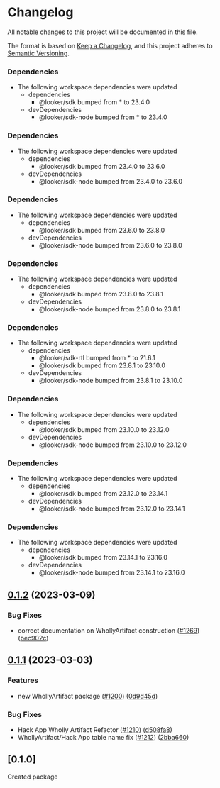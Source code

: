 # Changelog

All notable changes to this project will be documented in this file.

The format is based on [Keep a Changelog](https://keepachangelog.com/en/1.0.0/),
and this project adheres to [Semantic Versioning](https://semver.org/spec/v2.0.0.html).

### Dependencies

* The following workspace dependencies were updated
  * dependencies
    * @looker/sdk bumped from * to 23.4.0
  * devDependencies
    * @looker/sdk-node bumped from * to 23.4.0

### Dependencies

* The following workspace dependencies were updated
  * dependencies
    * @looker/sdk bumped from 23.4.0 to 23.6.0
  * devDependencies
    * @looker/sdk-node bumped from 23.4.0 to 23.6.0

### Dependencies

* The following workspace dependencies were updated
  * dependencies
    * @looker/sdk bumped from 23.6.0 to 23.8.0
  * devDependencies
    * @looker/sdk-node bumped from 23.6.0 to 23.8.0

### Dependencies

* The following workspace dependencies were updated
  * dependencies
    * @looker/sdk bumped from 23.8.0 to 23.8.1
  * devDependencies
    * @looker/sdk-node bumped from 23.8.0 to 23.8.1

### Dependencies

* The following workspace dependencies were updated
  * dependencies
    * @looker/sdk-rtl bumped from * to 21.6.1
    * @looker/sdk bumped from 23.8.1 to 23.10.0
  * devDependencies
    * @looker/sdk-node bumped from 23.8.1 to 23.10.0

### Dependencies

* The following workspace dependencies were updated
  * dependencies
    * @looker/sdk bumped from 23.10.0 to 23.12.0
  * devDependencies
    * @looker/sdk-node bumped from 23.10.0 to 23.12.0

### Dependencies

* The following workspace dependencies were updated
  * dependencies
    * @looker/sdk bumped from 23.12.0 to 23.14.1
  * devDependencies
    * @looker/sdk-node bumped from 23.12.0 to 23.14.1

### Dependencies

* The following workspace dependencies were updated
  * dependencies
    * @looker/sdk bumped from 23.14.1 to 23.16.0
  * devDependencies
    * @looker/sdk-node bumped from 23.14.1 to 23.16.0

## [0.1.2](https://github.com/looker-open-source/sdk-codegen/compare/wholly-artifact-v0.1.1...wholly-artifact-v0.1.2) (2023-03-09)


### Bug Fixes

* correct documentation on WhollyArtifact construction ([#1269](https://github.com/looker-open-source/sdk-codegen/issues/1269)) ([bec902c](https://github.com/looker-open-source/sdk-codegen/commit/bec902c511c77e02d49239e94f68fd91d2c38106))

## [0.1.1](https://github.com/looker-open-source/sdk-codegen/compare/wholly-artifact-v0.1.0...wholly-artifact-v0.1.1) (2023-03-03)


### Features

* new WhollyArtifact package ([#1200](https://github.com/looker-open-source/sdk-codegen/issues/1200)) ([0d9d45d](https://github.com/looker-open-source/sdk-codegen/commit/0d9d45de07b461554739d847b7b312909228adf5))


### Bug Fixes

* Hack App Wholly Artifact Refactor ([#1210](https://github.com/looker-open-source/sdk-codegen/issues/1210)) ([d508fa8](https://github.com/looker-open-source/sdk-codegen/commit/d508fa878ca23f6ed298359d3ec1b25a3f333fac))
* WhollyArtifact/Hack App table name fix ([#1212](https://github.com/looker-open-source/sdk-codegen/issues/1212)) ([2bba660](https://github.com/looker-open-source/sdk-codegen/commit/2bba660a6d9fa135eade144900bac5e5e5e180d7))

## [0.1.0]

Created package
